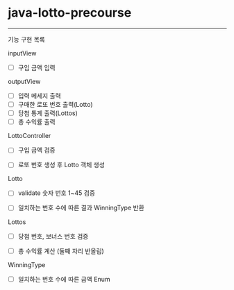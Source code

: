 # java-lotto-precourse
---
기능 구현 목록

inputView
- [ ] 구입 금액 입력


outputView
- [ ] 입력 메세지 출력
- [ ] 구매한 로또 번호 출력(Lotto)
- [ ] 당첨 통계 출력(Lottos)
- [ ] 총 수익률 출력

LottoController
- [ ] 구입 금액 검증
- [ ] 로또 번호 생성 후 Lotto 객체 생성


Lotto
- [ ] validate 숫자 번호 1~45 검증
- [ ] 일치하는 번호 수에 따른 결과 WinningType 반환


Lottos
- [ ] 당첨 번호, 보너스 번호 검증
- [ ] 총 수익률 계산 (둘째 자리 반올림)


WinningType
- [ ] 일치하는 번호 수에 따른 금액 Enum
